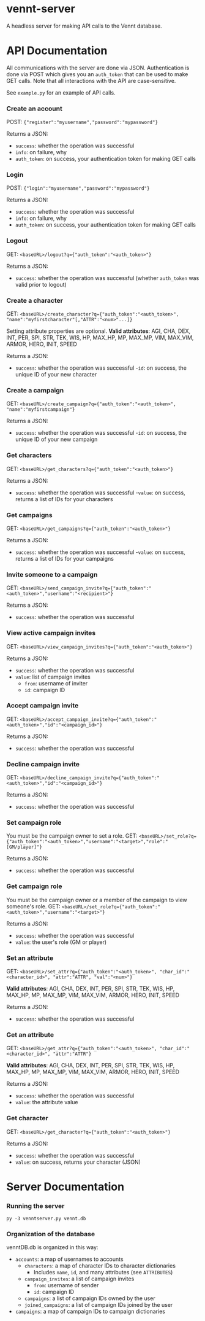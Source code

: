 # vennt-server
A headless server for making API calls to the Vennt database.


# API Documentation
All communications with the server are done via JSON. Authentication is done via POST which gives you an `auth_token` that can be used to make GET calls. Note that all interactions with the API are case-sensitive.

See `example.py` for an example of API calls.


### Create an account
POST: `{"register":"myusername","password":"mypassword"}`

Returns a JSON:
- `success`: whether the operation was successful
- `info`: on failure, why
- `auth_token`: on success, your authentication token for making GET calls

### Login
POST: `{"login":"myusername","password":"mypassword"}`

Returns a JSON:
- `success`: whether the operation was successful
- `info`: on failure, why
- `auth_token`: on success, your authentication token for making GET calls

### Logout
GET: `<baseURL>/logout?q={"auth_token":"<auth_token>"}`

Returns a JSON:
- `success`: whether the operation was successful (whether `auth_token` was valid prior to logout)

### Create a character
GET: `<baseURL>/create_character?q={"auth_token":"<auth_token>", "name":"myfirstcharacter"[,"ATTR":"<num>"...]}`

Setting attribute properties are optional.
**Valid attributes**: AGI, CHA, DEX, INT, PER, SPI, STR, TEK, WIS, HP, MAX_HP, MP, MAX_MP, VIM, MAX_VIM, ARMOR, HERO, INIT, SPEED


Returns a JSON:
- `success`: whether the operation was successful
-`id`: on success, the unique ID of your new character

### Create a campaign
GET: `<baseURL>/create_campaign?q={"auth_token":"<auth_token>", "name":"myfirstcampaign"}`

Returns a JSON:
- `success`: whether the operation was successful
-`id`: on success, the unique ID of your new campaign

### Get characters
GET: `<baseURL>/get_characters?q={"auth_token":"<auth_token>"}`

Returns a JSON:
- `success`: whether the operation was successful
-`value`: on success, returns a list of IDs for your characters

### Get campaigns
GET: `<baseURL>/get_campaigns?q={"auth_token":"<auth_token>"}`

Returns a JSON:
- `success`: whether the operation was successful
-`value`: on success, returns a list of IDs for your campaigns

### Invite someone to a campaign
GET: `<baseURL>/send_campaign_invite?q={"auth_token":"<auth_token>","username":"<recipient>"}`

Returns a JSON:
- `success`: whether the operation was successful

### View active campaign invites
GET: `<baseURL>/view_campaign_invites?q={"auth_token":"<auth_token>"}`

Returns a JSON:
- `success`: whether the operation was successful
- `value`: list of campaign invites
  - `from`: username of inviter
  - `id`: campaign ID
  
### Accept campaign invite
GET: `<baseURL>/accept_campaign_invite?q={"auth_token":"<auth_token>","id":"<campaign_id>"}`

Returns a JSON:
- `success`: whether the operation was successful

### Decline campaign invite
GET: `<baseURL>/decline_campaign_invite?q={"auth_token":"<auth_token>","id":"<campaign_id>"}`

Returns a JSON:
- `success`: whether the operation was successful

### Set campaign role
You must be the campaign owner to set a role.
GET: `<baseURL>/set_role?q={"auth_token":"<auth_token>","username":"<target>","role":"[GM/player]"}`

Returns a JSON:
- `success`: whether the operation was successful

### Get campaign role
You must be the campaign owner or a member of the campaign to view someone's role.
GET: `<baseURL>/set_role?q={"auth_token":"<auth_token>","username":"<target>"}`

Returns a JSON:
- `success`: whether the operation was successful
- `value`: the user's role (GM or player)

### Set an attribute
GET: `<baseURL>/set_attr?q={"auth_token":"<auth_token>", "char_id":"<character_id>", "attr":"ATTR", "val":"<num>"}`

**Valid attributes**: AGI, CHA, DEX, INT, PER, SPI, STR, TEK, WIS, HP, MAX_HP, MP, MAX_MP, VIM, MAX_VIM, ARMOR, HERO, INIT, SPEED

Returns a JSON:
- `success`: whether the operation was successful

### Get an attribute
GET: `<baseURL>/get_attr?q={"auth_token":"<auth_token>", "char_id":"<character_id>", "attr":"ATTR"}`

**Valid attributes**: AGI, CHA, DEX, INT, PER, SPI, STR, TEK, WIS, HP, MAX_HP, MP, MAX_MP, VIM, MAX_VIM, ARMOR, HERO, INIT, SPEED

Returns a JSON:
- `success`: whether the operation was successful
- `value`: the attribute value

### Get character
GET: `<baseURL>/get_character?q={"auth_token":"<auth_token>"}`

Returns a JSON:
- `success`: whether the operation was successful
- `value`: on success, returns your character (JSON)



# Server Documentation


### Running the server
`py -3 venntserver.py vennt.db`


### Organization of the database
venntDB.db is organized in this way:

- `accounts`: a map of usernames to accounts
  - `characters`: a map of character IDs to character dictionaries
    - Includes `name`, `id`, and many attributes (see `ATTRIBUTES`)
  - `campaign_invites`: a list of campaign invites
    - `from`: username of sender
    - `id`: campaign ID
  - `campaigns`: a list of campaign IDs owned by the user
  - `joined_campaigns`: a list of campaign IDs joined by the user
- `campaigns`: a map of campaign IDs to campaign dictionaries
